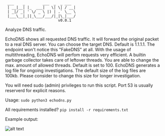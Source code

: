 ```
 ___    _        ___  _  _ ___ 
 | __|__| |_  ___|   \| \| / __|
 | _|/ _| ' \/ _ \ |) | .` \__ \
 |___\__|_||_\___/___/|_|\_|___/
                        v0.0.1
```


Analyze DNS traffic. 

EchoDNS shows all requested DNS traffic. It will forward the original packet to a real DNS server. You can choose the target DNS. Default is 1.1.1.1.
The endpoint won't notice this "FakeDNS" at all. With the usage of multithreading, EchoDNS will perfom requests very efficient. A builtin garbage collector takes care of leftover threads. You are able to change the max. amount of allowed threads. Default is set to 100.
EchoDNS generates a log file for ongoing investigations. The default size of the log files are 100kb. Please consider to change this size for longer investigation.

You will need sudo (admin) privileges to run this script. Port 53 is usually reserverd for explicit reasons.

Usage:
```sudo python3 echodns.py```

All requirements installed?
```pip install -r requirements.txt```


Example output:

![alt text](https://github.com/olizimmermann/echodns/blob/main/images/example.png?raw=true)
